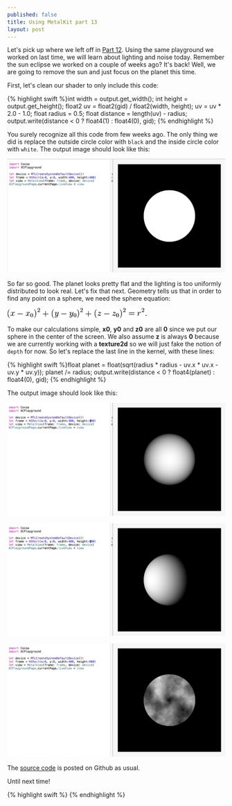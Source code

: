 ```yaml
---
published: false
title: Using MetalKit part 13
layout: post
---
```

Let's pick up where we left off in [Part 12](http://mhorga.org/2016/05/18/using-metalkit-part-12.html). Using the same playground we worked on last time, we will learn about lighting and noise today. Remember the sun eclipse we worked on a couple of weeks ago? It's back! Well, we are going to remove the sun and just focus on the planet this time.

First, let's clean our shader to only include this code:

{% highlight swift %}int width = output.get_width();
int height = output.get_height();
float2 uv = float2(gid) / float2(width, height);
uv = uv * 2.0 - 1.0;
float radius = 0.5;
float distance = length(uv) - radius;
output.write(distance < 0 ? float4(1) : float4(0), gid);
{% endhighlight %}

You surely recognize all this code from few weeks ago. The only thing we did is replace the outside circle color with `black` and the inside circle color with `white`. The output image should look like this:

![alt text](https://github.com/MetalKit/images/raw/master/chapter13_0.png "0")

So far so good. The planet looks pretty flat and the lighting is too uniformly distributed to look real. Let's fix that next. Geometry tells us that in order to find any point on a sphere, we need the sphere equation:

![alt text](https://github.com/MetalKit/images/raw/master/chapter13_2.png "2")

To make our calculations simple, __x0__, __y0__ and __z0__ are all __0__ since we put our sphere in the center of the screen. We also assume __z__ is always __0__ because we are currently working with a __texture2d__ so we will just fake the notion of `depth` for now. So let's replace the last line in the kernel, with these lines:

{% highlight swift %}float planet = float(sqrt(radius * radius - uv.x * uv.x - uv.y * uv.y));
planet /= radius;
output.write(distance < 0 ? float4(planet) : float4(0), gid);
{% endhighlight %}

The output image should look like this:

![alt text](https://github.com/MetalKit/images/raw/master/chapter13_1.png "1")

![alt text](https://github.com/MetalKit/images/raw/master/chapter13_3.png "3")

![alt text](https://github.com/MetalKit/images/raw/master/chapter13_4.png "4")

The [source code](https://github.com/MetalKit/metal) is posted on Github as usual.

Until next time!

{% highlight swift %}
{% endhighlight %}